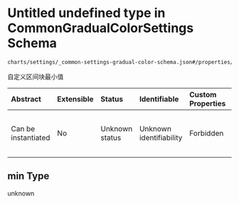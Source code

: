 # Untitled undefined type in CommonGradualColorSettings Schema

```txt
charts/settings/_common-settings-gradual-color-schema.json#/properties/gradualColor/properties/levels/items/properties/min
```

自定义区间块最小值

| Abstract            | Extensible | Status         | Identifiable            | Custom Properties | Additional Properties | Access Restrictions | Defined In                                                                                                                                |
| :------------------ | :--------- | :------------- | :---------------------- | :---------------- | :-------------------- | :------------------ | :---------------------------------------------------------------------------------------------------------------------------------------- |
| Can be instantiated | No         | Unknown status | Unknown identifiability | Forbidden         | Allowed               | none                | [\_common-settings-gradual-color-schema.json\*](../out/charts/settings/_common-settings-gradual-color-schema.json "open original schema") |

## min Type

unknown
